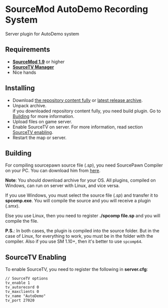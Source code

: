 # SourceMod AutoDemo Recording System
Server plugin for AutoDemo system

## Requirements
- **[SourceMod 1.9](https://sm.alliedmods.net/)** or higher
- **[SourceTV Manager](https://forums.alliedmods.net/showthread.php?t=280402)**
- Nice hands

## Installing
- Download [the repository content fully](https://github.com/CrazyHackGUT/sm-autodemo/archive/master.zip) or [latest release archive](https://github.com/CrazyHackGUT/sm-autodemo/releases).
- Unpack archive. <br />
  if you downloaded repository content fully, you need build plugin. Go to [Building](#building) for more information.
- Upload files on game server.
- Enable SourceTV on server. For more information, read section [SourceTV enabling](#sourcetv-enabling).
- Restart the map or server.

## Building
For compiling sourcepawn source file (*.sp*), you need SourcePawn Compiler on your PC. You can download him from [here](https://sm.alliedmods.net/downloads.php?branch=stable).

**Note**: You should download archive for your OS. All plugins, compiled on Windows, can run on server with Linux, and vice versa.

If you use Windows, you must select the source file (*.sp*) and transfer it to **spcomp.exe**. You will compile the source and you will receive a plugin (*.smx*).

Else you use Linux, then you need to register **./spcomp file.sp** and you will compile the file.

**P.S.**: In both cases, the plugin is compiled into the source folder. But in the case of Linux, for everything to work, you must be in the folder with the compiler. Also if you use SM 1.10+, then it's better to use `spcomp64`.

## SourceTV Enabling
To enable SourceTV, you need to register the following in **server.cfg**:
```
// SourceTV options
tv_enable 1
tv_autorecord 0
tv_maxclients 0
tv_name "AutoDemo"
tv_port 27020
```
